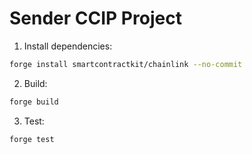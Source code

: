 # Sender CCIP Project

1. Install dependencies:
```bash
forge install smartcontractkit/chainlink --no-commit
```
2. Build:
```bash
forge build
```
3. Test:
```bash
forge test
```